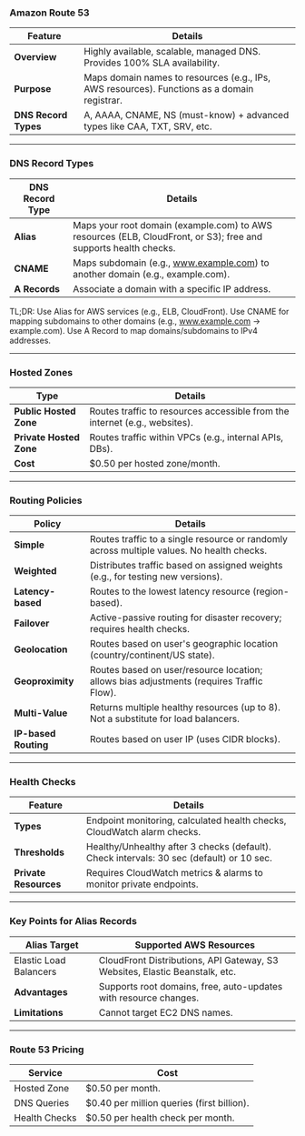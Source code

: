 
### **Amazon Route 53**

| **Feature**                     | **Details**                                                                                 |
|---------------------------------|---------------------------------------------------------------------------------------------|
| **Overview**                    | Highly available, scalable, managed DNS. Provides 100% SLA availability.                    |
| **Purpose**                     | Maps domain names to resources (e.g., IPs, AWS resources). Functions as a domain registrar. |
| **DNS Record Types**            | A, AAAA, CNAME, NS (must-know) + advanced types like CAA, TXT, SRV, etc.                    |

---

### **DNS Record Types**

| **DNS Record Type**             | **Details**                                                                                 |
|---------------------------------|---------------------------------------------------------------------------------------------|
| **Alias**                       | Maps your root domain (example.com) to AWS resources (ELB, CloudFront, or S3); free and supports health checks.    |
| **CNAME**                       | Maps subdomain (e.g., www.example.com) to another domain (e.g., example.com).               |
| **A Records**                   | Associate a domain with a specific IP address.                                              |

TL;DR:
Use Alias for AWS services (e.g., ELB, CloudFront).
Use CNAME for mapping subdomains to other domains (e.g., www.example.com → example.com).
Use A Record to map domains/subdomains to IPv4 addresses.

---

### **Hosted Zones**

| **Type**                        | **Details**                                                                                 |
|---------------------------------|---------------------------------------------------------------------------------------------|
| **Public Hosted Zone**          | Routes traffic to resources accessible from the internet (e.g., websites).                  |
| **Private Hosted Zone**         | Routes traffic within VPCs (e.g., internal APIs, DBs).                                      |
| **Cost**                        | $0.50 per hosted zone/month.                                                                |

---

### **Routing Policies**

| **Policy**                      | **Details**                                                                                 |
|---------------------------------|---------------------------------------------------------------------------------------------|
| **Simple**                      | Routes traffic to a single resource or randomly across multiple values. No health checks.   |
| **Weighted**                    | Distributes traffic based on assigned weights (e.g., for testing new versions).             |
| **Latency-based**               | Routes to the lowest latency resource (region-based).                                       |
| **Failover**                    | Active-passive routing for disaster recovery; requires health checks.                       |
| **Geolocation**                 | Routes based on user's geographic location (country/continent/US state).                   |
| **Geoproximity**                | Routes based on user/resource location; allows bias adjustments (requires Traffic Flow).    |
| **Multi-Value**                 | Returns multiple healthy resources (up to 8). Not a substitute for load balancers.          |
| **IP-based Routing**            | Routes based on user IP (uses CIDR blocks).                                                |

---

### **Health Checks**

| **Feature**                     | **Details**                                                                                 |
|---------------------------------|---------------------------------------------------------------------------------------------|
| **Types**                       | Endpoint monitoring, calculated health checks, CloudWatch alarm checks.                     |
| **Thresholds**                  | Healthy/Unhealthy after 3 checks (default). Check intervals: 30 sec (default) or 10 sec.    |
| **Private Resources**           | Requires CloudWatch metrics & alarms to monitor private endpoints.                         |

---

### **Key Points for Alias Records**

| **Alias Target**                | **Supported AWS Resources**                                                                |
|---------------------------------|---------------------------------------------------------------------------------------------|
| Elastic Load Balancers          | CloudFront Distributions, API Gateway, S3 Websites, Elastic Beanstalk, etc.               |
| **Advantages**                  | Supports root domains, free, auto-updates with resource changes.                           |
| **Limitations**                 | Cannot target EC2 DNS names.                                                               |

---

### **Route 53 Pricing**

| **Service**                     | **Cost**                                                                                   |
|---------------------------------|---------------------------------------------------------------------------------------------|
| Hosted Zone                     | $0.50 per month.                                                                           |
| DNS Queries                     | $0.40 per million queries (first billion).                                                |
| Health Checks                   | $0.50 per health check per month.                                                         |
